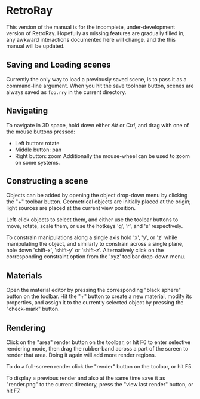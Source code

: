 RetroRay
========

This version of the manual is for the incomplete, under-development version of
RetroRay. Hopefully as missing features are gradually filled in, any awkward
interactions documented here will change, and the this manual will be updated.

Saving and Loading scenes
-------------------------
Currently the only way to load a previously saved scene, is to pass it as a
command-line argument. When you hit the save toolnbar button, scenes are always
saved as `foo.rry` in the current directory.

Navigating
----------
To navigate in 3D space, hold down either *Alt* or *Ctrl*, and drag with one of
the mouse buttons pressed:
  - Left button: rotate
  - Middle button: pan
  - Right button: zoom
Additionally the mouse-wheel can be used to zoom on some systems.

Constructing a scene
--------------------
Objects can be added by opening the object drop-down menu by clicking the "+"
toolbar button. Geometrical objects are initially placed at the origin; light
sources are placed at the current view position.

Left-click objects to select them, and either use the toolbar buttons to
move, rotate, scale them, or use the hotkeys 'g', 'r', and 's' respectively.

To constrain manipulations along a single axis hold 'x', 'y', or 'z' while
manipulating the object, and similarly to constrain across a single plane, hole
down 'shift-x', 'shift-y' or 'shift-z'. Alternatively click on the corresponding
constraint option from the 'xyz' toolbar drop-down menu.

Materials
---------
Open the material editor by pressing the corresponding "black sphere" button on
the toolbar. Hit the "+" button to create a new material, modify its properties,
and assign it to the currently selected object by pressing the "check-mark"
button.

Rendering
---------
Click on the "area" render button on the toolbar, or hit F6 to enter selective
rendering mode, then drag the rubber-band across a part of the screen to render
that area. Doing it again will add more render regions.

To do a full-screen render click the "render" button on the toolbar, or hit F5.

To display a previous render and also at the same time save it as "render.png" to the current
directory, press the "view last render" button, or hit F7.
